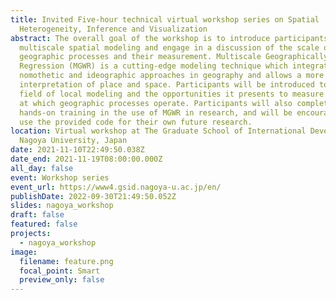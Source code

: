 ```yaml
---
title: Invited Five-hour technical virtual workshop series on Spatial
  Heterogeneity, Inference and Visualization
abstract: The overall goal of the workshop is to introduce participants to
  multiscale spatial modeling and engage in a discussion of the scale of
  geographic processes and their measurement. Multiscale Geographically Weighted
  Regression (MGWR) is a cutting-edge modeling technique which integrates both
  nomothetic and ideographic approaches in geography and allows a more nuanced
  interpretation of place and space. Participants will be introduced to the
  field of local modeling and the opportunities it presents to measure the scale
  at which geographic processes operate. Participants will also complete
  hands-on training in the use of MGWR in research, and will be encouraged to
  use the provided code for their own future research.
location: Virtual workshop at The Graduate School of International Development,
  Nagoya University, Japan
date: 2021-11-10T22:49:50.038Z
date_end: 2021-11-19T08:00:00.000Z
all_day: false
event: Workshop series
event_url: https://www4.gsid.nagoya-u.ac.jp/en/
publishDate: 2022-09-30T21:49:50.052Z
slides: nagoya_workshop
draft: false
featured: false
projects:
  - nagoya_workshop
image:
  filename: feature.png
  focal_point: Smart
  preview_only: false
---
```

